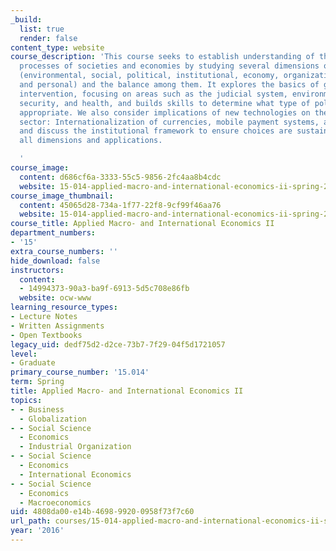 ```yaml
---
_build:
  list: true
  render: false
content_type: website
course_description: 'This course seeks to establish understanding of the development
  processes of societies and economies by studying several dimensions of sustainability
  (environmental, social, political, institutional, economy, organizational, relational,
  and personal) and the balance among them. It explores the basics of governmental
  intervention, focusing on areas such as the judicial system, environment, social
  security, and health, and builds skills to determine what type of policy is most
  appropriate. We also consider implications of new technologies on the financial
  sector: Internationalization of currencies, mobile payment systems, and cryptocurrencies,
  and discuss the institutional framework to ensure choices are sustainable across
  all dimensions and applications.

  '
course_image:
  content: d686cf6a-3333-55c5-9856-2fc4aa8b4cdc
  website: 15-014-applied-macro-and-international-economics-ii-spring-2016
course_image_thumbnail:
  content: 45065d28-734a-1f77-22f8-9cf99f46aa76
  website: 15-014-applied-macro-and-international-economics-ii-spring-2016
course_title: Applied Macro- and International Economics II
department_numbers:
- '15'
extra_course_numbers: ''
hide_download: false
instructors:
  content:
  - 14994373-90a3-ba9f-6913-5d5c708e86fb
  website: ocw-www
learning_resource_types:
- Lecture Notes
- Written Assignments
- Open Textbooks
legacy_uid: dedf75d2-d2ce-73b7-7f29-04f5d1721057
level:
- Graduate
primary_course_number: '15.014'
term: Spring
title: Applied Macro- and International Economics II
topics:
- - Business
  - Globalization
- - Social Science
  - Economics
  - Industrial Organization
- - Social Science
  - Economics
  - International Economics
- - Social Science
  - Economics
  - Macroeconomics
uid: 4808da00-e14b-4698-9920-0958f73f7c60
url_path: courses/15-014-applied-macro-and-international-economics-ii-spring-2016
year: '2016'
---
```

